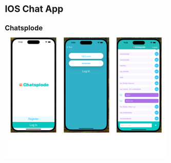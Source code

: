 # IOS Chat App 
## Chatsplode



![Chatsplode](
https://github.com/GravviSoft/Chatsplode/blob/main/Chatapp2.png)